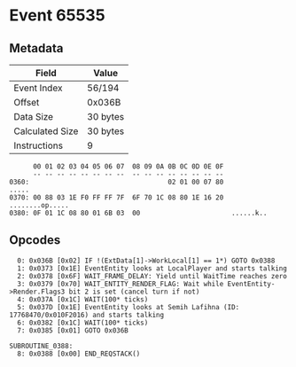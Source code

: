 # Event 65535

## Metadata

| Field           | Value    |
|-----------------|----------|
| Event Index     | 56/194   |
| Offset          | 0x036B   |
| Data Size       | 30 bytes |
| Calculated Size | 30 bytes |
| Instructions    | 9        |

```
      00 01 02 03 04 05 06 07  08 09 0A 0B 0C 0D 0E 0F
      -- -- -- -- -- -- -- --  -- -- -- -- -- -- -- --
0360:                                   02 01 00 07 80             .....
0370: 00 88 03 1E F0 FF FF 7F  6F 70 1C 08 80 1E 16 20  ........op..... 
0380: 0F 01 1C 08 80 01 6B 03  00                       ......k..       
```

## Opcodes

```
  0: 0x036B [0x02] IF !(ExtData[1]->WorkLocal[1] == 1*) GOTO 0x0388
  1: 0x0373 [0x1E] EventEntity looks at LocalPlayer and starts talking
  2: 0x0378 [0x6F] WAIT_FRAME_DELAY: Yield until WaitTime reaches zero
  3: 0x0379 [0x70] WAIT_ENTITY_RENDER_FLAG: Wait while EventEntity->Render.Flags3 bit 2 is set (cancel turn if not)
  4: 0x037A [0x1C] WAIT(100* ticks)
  5: 0x037D [0x1E] EventEntity looks at Semih Lafihna (ID: 17768470/0x010F2016) and starts talking
  6: 0x0382 [0x1C] WAIT(100* ticks)
  7: 0x0385 [0x01] GOTO 0x036B

SUBROUTINE_0388:
  8: 0x0388 [0x00] END_REQSTACK()
```
